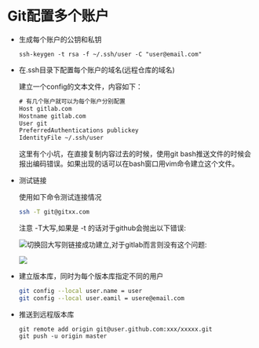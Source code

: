 # Git配置多个账户

- 生成每个账户的公钥和私钥

  ~~~
  ssh-keygen -t rsa -f ~/.ssh/user -C "user@email.com"
  ~~~

- 在.ssh目录下配置每个账户的域名(远程仓库的域名)

  建立一个config的文本文件，内容如下：

  ```html
  # 有几个账户就可以为每个账户分别配置
  Host gitlab.com
  Hostname gitlab.com
  User git
  PreferredAuthentications publickey
  IdentityFile ~/.ssh/user
  ```

  这里有个小坑，在直接复制内容过去的时候，使用git bash推送文件的时候会报出编码错误。如果出现的话可以在bash窗口用vim命令建立这个文件。

- 测试链接

  使用如下命令测试连接情况

  ~~~sh
  ssh -T git@gitxx.com
  ~~~

  注意 -T大写,如果是 -t 的话对于github会抛出以下错误:

  <img src = "https://varg-my-images.oss-cn-beijing.aliyuncs.com/img/20210406233301.png" style = "float:left">

  切换回大写则链接成功建立,对于gitlab而言则没有这个问题:

  ![](https://varg-my-images.oss-cn-beijing.aliyuncs.com/img/20210406233526.png)

- 建立版本库，同时为每个版本库指定不同的用户

  ~~~sh
  git config --local user.name = user
  git config --local user.eamil = usere@email.com
  ~~~

- 推送到远程版本库

  ~~~
  git remote add origin git@user.github.com:xxx/xxxxx.git
  git push -u origin master
  ~~~

  

